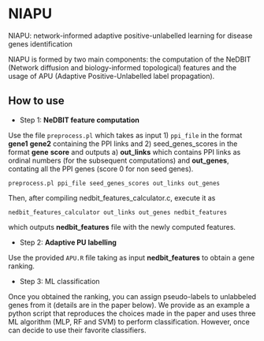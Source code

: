 # NIAPU
NIAPU: network-informed adaptive positive-unlabelled learning for disease genes identification

NIAPU is formed by two main components: the computation of the NeDBIT (Network diffusion and biology-informed topological) features and the usage of APU (Adaptive Positive-Unlabelled label propagation).

## How to use

* Step 1: **NeDBIT feature computation**

Use the file ```preprocess.pl``` which takes as input 1) ```ppi_file``` in the format **gene1** **gene2** containing the PPI links and 2) seed_genes_scores in the format **gene** **score** and outputs a) **out_links** which contains PPI links as ordinal numbers (for the subsequent computations) and **out_genes**, contating all the PPI genes (score 0 for non seed genes).

```
preprocess.pl ppi_file seed_genes_scores out_links out_genes
```

Then, after compiling nedbit_features_calculator.c, execute it as

```
nedbit_features_calculator out_links out_genes nedbit_features
```

which outputs **nedbit_features** file with the newly computed features.

* Step 2: **Adaptive PU labelling**

Use the provided ```APU.R``` file taking as input **nedbit_features** to obtain a gene ranking.

* Step 3: ML classification

Once you obtained the ranking, you can assign pseudo-labels to unlabbeled genes from it (details are in the paper below). We provide as an example a python script that reproduces the choices made in the paper and uses three ML algorithm (MLP, RF and SVM) to perform classification. However, once can decide to use their favorite classifiers.

